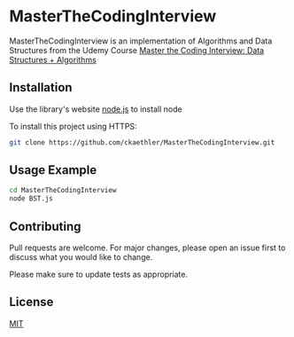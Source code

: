 # MasterTheCodingInterview
MasterTheCodingInterview is an implementation of Algorithms and Data Structures
from the Udemy Course [Master the Coding Interview: Data Structures + Algorithms](https://www.udemy.com/course/master-the-coding-interview-data-structures-algorithms/)

## Installation

Use the library's website [node.js](https://nodejs.org/en/) to install node

To install this project using HTTPS:
```bash
git clone https://github.com/ckaethler/MasterTheCodingInterview.git
```

## Usage Example

```bash
cd MasterTheCodingInterview
node BST.js
```

## Contributing
Pull requests are welcome. For major changes, please open an issue first to discuss what you would like to change.

Please make sure to update tests as appropriate.

## License
[MIT](https://choosealicense.com/licenses/mit/)
